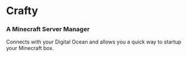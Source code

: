# Crafty
### A Minecraft Server Manager

Connects with your Digital Ocean and allows you a quick way to startup your Minecraft box.